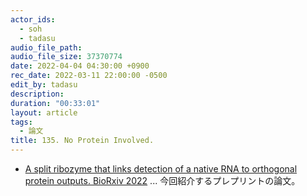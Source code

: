 ```yaml
---
actor_ids:
  - soh
  - tadasu
audio_file_path: 
audio_file_size: 37370774
date: 2022-04-04 04:30:00 +0900
rec_date: 2022-03-11 22:00:00 -0500
edit_by: tadasu
description: 
duration: "00:33:01"
layout: article
tags:
  - 論文
title: 135. No Protein Involved.
---
```


- [A split ribozyme that links detection of a native RNA to orthogonal protein outputs. BioRxiv 2022](https://www.biorxiv.org/content/10.1101/2022.01.12.476080v1) ... 今回紹介するプレプリントの論文。
